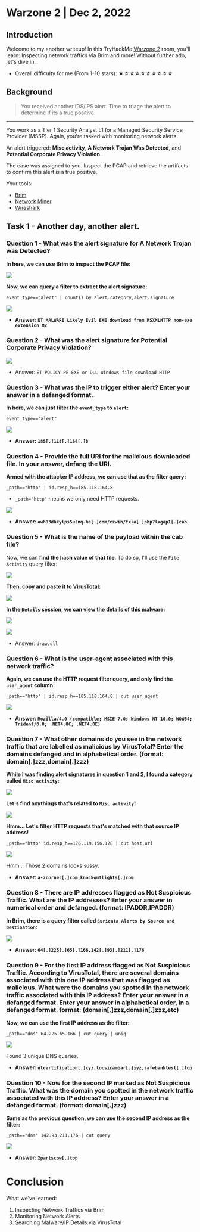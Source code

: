 # Warzone 2 | Dec 2, 2022

## Introduction

Welcome to my another writeup! In this TryHackMe [Warzone 2](https://tryhackme.com/room/warzonetwo) room, you'll learn: Inspecting network traffics via Brim and more! Without further ado, let's dive in.

- Overall difficulty for me (From 1-10 stars): ★☆☆☆☆☆☆☆☆☆

## Background

> You received another IDS/IPS alert. Time to triage the alert to determine if its a true positive.

---

You work as a Tier 1 Security Analyst L1 for a Managed Security Service Provider (MSSP). Again, you're tasked with monitoring network alerts.

An alert triggered: **Misc activity**, **A Network Trojan Was Detected**, and **Potential Corporate Privacy Violation**.

The case was assigned to you. Inspect the PCAP and retrieve the artifacts to confirm this alert is a true positive.

Your tools:

- [Brim](https://tryhackme.com/room/brim)
- [Network Miner](https://tryhackme.com/room/networkminer)
- [Wireshark](https://tryhackme.com/room/wireshark)

## Task 1 - Another day, another alert.

### Question 1 - What was the alert signature for A Network Trojan was Detected?

**In here, we can use Brim to inspect the PCAP file:**

![](https://raw.githubusercontent.com/siunam321/CTF-Writeups/main/TryHackMe/Warzone2/images/Pasted%20image%2020221202051257.png)

**Now, we can query a filter to extract the alert signature:**
```
event_type=="alert" | count() by alert.category,alert.signature
```

![](https://raw.githubusercontent.com/siunam321/CTF-Writeups/main/TryHackMe/Warzone2/images/Pasted%20image%2020221202051825.png)

- **Answer: `ET MALWARE Likely Evil EXE download from MSXMLHTTP non-exe extension M2`**

### Question 2 - What was the alert signature for Potential Corporate Privacy Violation?

![](https://raw.githubusercontent.com/siunam321/CTF-Writeups/main/TryHackMe/Warzone2/images/Pasted%20image%2020221202051910.png)

- Answer: `ET POLICY PE EXE or DLL Windows file download HTTP`

### Question 3 - What was the IP to trigger either alert? Enter your answer in a defanged format.

**In here, we can just filter the `event_type` to `alert`:** 
```
event_type=="alert"
```

![](https://raw.githubusercontent.com/siunam321/CTF-Writeups/main/TryHackMe/Warzone2/images/Pasted%20image%2020221202052517.png)

- **Answer: `185[.]118[.]164[.]8`**

### Question 4 - Provide the full URI for the malicious downloaded file. In your answer, defang the URI.

**Armed with the attacker IP address, we can use that as the filter query:**
```
_path=="http" | id.resp_h==185.118.164.8
```

- `_path="http"` means we only need HTTP requests.

![](https://raw.githubusercontent.com/siunam321/CTF-Writeups/main/TryHackMe/Warzone2/images/Pasted%20image%2020221202052949.png)

- **Answer: `awh93dhkylps5ulnq-be[.]com/czwih/fxla[.]php?l=gap1[.]cab`**

### Question 5 - What is the name of the payload within the cab file?

Now, we can **find the hash value of that file**. To do so, I'll use the `File Activity` query filter:

![](https://raw.githubusercontent.com/siunam321/CTF-Writeups/main/TryHackMe/Warzone2/images/Pasted%20image%2020221202053248.png)

**Then, copy and paste it to [VirusTotal](https://www.virustotal.com/gui/home/search):**

![](https://raw.githubusercontent.com/siunam321/CTF-Writeups/main/TryHackMe/Warzone2/images/Pasted%20image%2020221202053319.png)

**In the `Details` session, we can view the details of this malware:**

![](https://raw.githubusercontent.com/siunam321/CTF-Writeups/main/TryHackMe/Warzone2/images/Pasted%20image%2020221202053333.png)

![](https://raw.githubusercontent.com/siunam321/CTF-Writeups/main/TryHackMe/Warzone2/images/Pasted%20image%2020221202053418.png)

- Answer: `draw.dll`

### Question 6 - What is the user-agent associated with this network traffic?

**Again, we can use the HTTP request filter query, and only find the `user_agent` column:**
```
_path=="http" | id.resp_h==185.118.164.8 | cut user_agent
```

![](https://raw.githubusercontent.com/siunam321/CTF-Writeups/main/TryHackMe/Warzone2/images/Pasted%20image%2020221202053937.png)

- **Answer: `Mozilla/4.0 (compatible; MSIE 7.0; Windows NT 10.0; WOW64; Trident/8.0; .NET4.0C; .NET4.0E)`**

### Question 7 - What other domains do you see in the network traffic that are labelled as malicious by VirusTotal? Enter the domains defanged and in alphabetical order. (format: domain[.]zzz,domain[.]zzz)

**While I was finding alert signatures in question 1 and 2, I found a category called `Misc activity`:**

![](https://raw.githubusercontent.com/siunam321/CTF-Writeups/main/TryHackMe/Warzone2/images/Pasted%20image%2020221202054635.png)

**Let's find anythings that's related to `Misc activity`!**

![](https://raw.githubusercontent.com/siunam321/CTF-Writeups/main/TryHackMe/Warzone2/images/Pasted%20image%2020221202054832.png)

**Hmm... Let's filter HTTP requests that's matched with that source IP address!**
```
_path=="http" id.resp_h==176.119.156.128 | cut host,uri
```

![](https://raw.githubusercontent.com/siunam321/CTF-Writeups/main/TryHackMe/Warzone2/images/Pasted%20image%2020221202055058.png)

Hmm... Those 2 domains looks sussy.

- **Answer: `a-zcorner[.]com,knockoutlights[.]com`**

### Question 8 - There are IP addresses flagged as Not Suspicious Traffic. What are the IP addresses? Enter your answer in numerical order and defanged. (format: IPADDR,IPADDR)

**In Brim, there is a query filter called `Suricata Alerts by Source and Destination`:**

![](https://raw.githubusercontent.com/siunam321/CTF-Writeups/main/TryHackMe/Warzone2/images/Pasted%20image%2020221202055330.png)

- **Answer: `64[.]225[.]65[.]166,142[.]93[.]211[.]176`**

### Question 9 - For the first IP address flagged as Not Suspicious Traffic. According to VirusTotal, there are several domains associated with this one IP address that was flagged as malicious. What were the domains you spotted in the network traffic associated with this IP address? Enter your answer in a defanged format. Enter your answer in alphabetical order, in a defanged format. format: (domain[.]zzz,domain[.]zzz,etc)

**Now, we can use the first IP address as the filter:**
```
_path=="dns" 64.225.65.166 | cut query | uniq
```

![](https://raw.githubusercontent.com/siunam321/CTF-Writeups/main/TryHackMe/Warzone2/images/Pasted%20image%2020221202060355.png)

Found 3 unique DNS queries.

- **Answer: `ulcertification[.]xyz,tocsicambar[.]xyz,safebanktest[.]top`**

### Question 10 - Now for the second IP marked as Not Suspicious Traffic. What was the domain you spotted in the network traffic associated with this IP address? Enter your answer in a defanged format. (format: domain[.]zzz)

**Same as the previous question, we can use the second IP address as the filter:**
```
_path=="dns" 142.93.211.176 | cut query
```

![](https://raw.githubusercontent.com/siunam321/CTF-Writeups/main/TryHackMe/Warzone2/images/Pasted%20image%2020221202060815.png)

- **Answer: `2partscow[.]top`**

# Conclusion

What we've learned:

1. Inspecting Network Traffics via Brim
2. Monitoring Network Alerts
3. Searching Malware/IP Details via VirusTotal